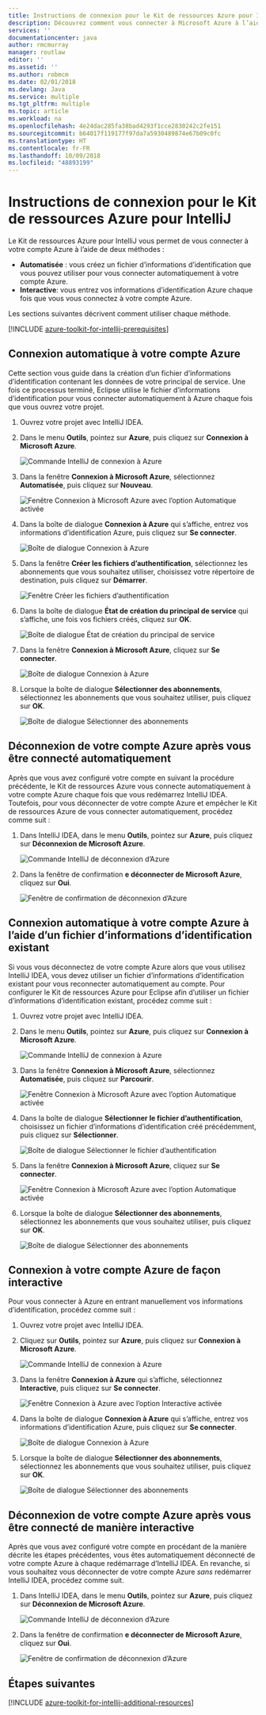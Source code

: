 ```yaml
---
title: Instructions de connexion pour le Kit de ressources Azure pour IntelliJ
description: Découvrez comment vous connecter à Microsoft Azure à l’aide du Kit de ressources Azure pour IntelliJ.
services: ''
documentationcenter: java
author: rmcmurray
manager: routlaw
editor: ''
ms.assetid: ''
ms.author: robmcm
ms.date: 02/01/2018
ms.devlang: Java
ms.service: multiple
ms.tgt_pltfrm: multiple
ms.topic: article
ms.workload: na
ms.openlocfilehash: 4e24dac285fa38bad4293f1cce2830242c2fe151
ms.sourcegitcommit: b64017f119177f97da7a5930489874e67b09c0fc
ms.translationtype: HT
ms.contentlocale: fr-FR
ms.lasthandoff: 10/09/2018
ms.locfileid: "48893199"
---
```

# <a name="sign-in-instructions-for-the-azure-toolkit-for-intellij"></a>Instructions de connexion pour le Kit de ressources Azure pour IntelliJ

Le Kit de ressources Azure pour IntelliJ vous permet de vous connecter à votre compte Azure à l’aide de deux méthodes :

  * **Automatisée** : vous créez un fichier d’informations d’identification que vous pouvez utiliser pour vous connecter automatiquement à votre compte Azure.
  * **Interactive**: vous entrez vos informations d’identification Azure chaque fois que vous vous connectez à votre compte Azure.

Les sections suivantes décrivent comment utiliser chaque méthode.

[!INCLUDE [azure-toolkit-for-intellij-prerequisites](../includes/azure-toolkit-for-intellij-prerequisites.md)]

## <a name="sign-in-to-your-azure-account-automatically"></a>Connexion automatique à votre compte Azure

Cette section vous guide dans la création d’un fichier d’informations d’identification contenant les données de votre principal de service. Une fois ce processus terminé, Eclipse utilise le fichier d’informations d’identification pour vous connecter automatiquement à Azure chaque fois que vous ouvrez votre projet.

1. Ouvrez votre projet avec IntelliJ IDEA.

1. Dans le menu **Outils**, pointez sur **Azure**, puis cliquez sur **Connexion à Microsoft Azure**.

   ![Commande IntelliJ de connexion à Azure][A01]

1. Dans la fenêtre **Connexion à Microsoft Azure**, sélectionnez **Automatisée**, puis cliquez sur **Nouveau**.

   ![Fenêtre Connexion à Microsoft Azure avec l’option Automatique activée][A02]

1. Dans la boîte de dialogue **Connexion à Azure** qui s’affiche, entrez vos informations d’identification Azure, puis cliquez sur **Se connecter**.

   ![Boîte de dialogue Connexion à Azure][A03]

1. Dans la fenêtre **Créer les fichiers d’authentification**, sélectionnez les abonnements que vous souhaitez utiliser, choisissez votre répertoire de destination, puis cliquez sur **Démarrer**.

   ![Fenêtre Créer les fichiers d’authentification][A04]

1. Dans la boîte de dialogue **État de création du principal de service** qui s’affiche, une fois vos fichiers créés, cliquez sur **OK**.

   ![Boîte de dialogue État de création du principal de service][A05]

1. Dans la fenêtre **Connexion à Microsoft Azure**, cliquez sur **Se connecter**.

   ![Boîte de dialogue Connexion à Azure][A06]

1. Lorsque la boîte de dialogue **Sélectionner des abonnements**, sélectionnez les abonnements que vous souhaitez utiliser, puis cliquez sur **OK**.

   ![Boîte de dialogue Sélectionner des abonnements][A07]

## <a name="sign-out-of-your-azure-account-after-you-have-signed-in-automatically"></a>Déconnexion de votre compte Azure après vous être connecté automatiquement

Après que vous avez configuré votre compte en suivant la procédure précédente, le Kit de ressources Azure vous connecte automatiquement à votre compte Azure chaque fois que vous redémarrez IntelliJ IDEA. Toutefois, pour vous déconnecter de votre compte Azure et empêcher le Kit de ressources Azure de vous connecter automatiquement, procédez comme suit :

1. Dans IntelliJ IDEA, dans le menu **Outils**, pointez sur **Azure**, puis cliquez sur **Déconnexion de Microsoft Azure**.

   ![Commande IntelliJ de déconnexion d’Azure][L01]

1. Dans la fenêtre de confirmation **e déconnecter de Microsoft Azure**, cliquez sur **Oui**.

   ![Fenêtre de confirmation de déconnexion d’Azure][L03]

## <a name="sign-in-to-your-azure-account-automatically-by-using-an-existing-credentials-file"></a>Connexion automatique à votre compte Azure à l’aide d’un fichier d’informations d’identification existant

Si vous vous déconnectez de votre compte Azure alors que vous utilisez IntelliJ IDEA, vous devez utiliser un fichier d’informations d’identification existant pour vous reconnecter automatiquement au compte. Pour configurer le Kit de ressources Azure pour Eclipse afin d’utiliser un fichier d’informations d’identification existant, procédez comme suit :

1. Ouvrez votre projet avec IntelliJ IDEA.

1. Dans le menu **Outils**, pointez sur **Azure**, puis cliquez sur **Connexion à Microsoft Azure**.

   ![Commande IntelliJ de connexion à Azure][A01]

1. Dans la fenêtre **Connexion à Microsoft Azure**, sélectionnez **Automatisée**, puis cliquez sur **Parcourir**.

   ![Fenêtre Connexion à Microsoft Azure avec l’option Automatique activée][A02]

1. Dans la boîte de dialogue **Sélectionner le fichier d’authentification**, choisissez un fichier d’informations d’identification créé précédemment, puis cliquez sur **Sélectionner**.

   ![Boîte de dialogue Sélectionner le fichier d’authentification][A08]

1. Dans la fenêtre **Connexion à Microsoft Azure**, cliquez sur **Se connecter**.

   ![Fenêtre Connexion à Microsoft Azure avec l’option Automatique activée][A06]

1. Lorsque la boîte de dialogue **Sélectionner des abonnements**, sélectionnez les abonnements que vous souhaitez utiliser, puis cliquez sur **OK**.

   ![Boîte de dialogue Sélectionner des abonnements][A07]

## <a name="sign-in-to-your-azure-account-interactively"></a>Connexion à votre compte Azure de façon interactive

Pour vous connecter à Azure en entrant manuellement vos informations d’identification, procédez comme suit :

1. Ouvrez votre projet avec IntelliJ IDEA.

1. Cliquez sur **Outils**, pointez sur **Azure**, puis cliquez sur **Connexion à Microsoft Azure**.

   ![Commande IntelliJ de connexion à Azure][I01]

1. Dans la fenêtre **Connexion à Azure** qui s’affiche, sélectionnez **Interactive**, puis cliquez sur **Se connecter**.

   ![Fenêtre Connexion à Azure avec l’option Interactive activée][I02]

1. Dans la boîte de dialogue **Connexion à Azure** qui s’affiche, entrez vos informations d’identification Azure, puis cliquez sur **Se connecter**.

   ![Boîte de dialogue Connexion à Azure][I03]

1. Lorsque la boîte de dialogue **Sélectionner des abonnements**, sélectionnez les abonnements que vous souhaitez utiliser, puis cliquez sur **OK**.

   ![Boîte de dialogue Sélectionner des abonnements][I04]

## <a name="sign-out-of-your-azure-account-after-you-have-signed-in-interactively"></a>Déconnexion de votre compte Azure après vous être connecté de manière interactive

Après que vous avez configuré votre compte en procédant de la manière décrite les étapes précédentes, vous êtes automatiquement déconnecté de votre compte Azure à chaque redémarrage d’IntelliJ IDEA. En revanche, si vous souhaitez vous déconnecter de votre compte Azure *sans* redémarrer IntelliJ IDEA, procédez comme suit.

1. Dans IntelliJ IDEA, dans le menu **Outils**, pointez sur **Azure**, puis cliquez sur **Déconnexion de Microsoft Azure**.

   ![Commande IntelliJ de déconnexion d’Azure][L01]

1. Dans la fenêtre de confirmation **e déconnecter de Microsoft Azure**, cliquez sur **Oui**.

   ![Fenêtre de confirmation de déconnexion d’Azure][L02]

## <a name="next-steps"></a>Étapes suivantes

[!INCLUDE [azure-toolkit-for-intellij-additional-resources](../includes/azure-toolkit-for-intellij-additional-resources.md)]

<!-- URL List -->

<!-- IMG List -->

[I01]: media/azure-toolkit-for-intellij-sign-in-instructions/I01.png
[I02]: media/azure-toolkit-for-intellij-sign-in-instructions/I02.png
[I03]: media/azure-toolkit-for-intellij-sign-in-instructions/I03.png
[I04]: media/azure-toolkit-for-intellij-sign-in-instructions/I04.png

[A01]: media/azure-toolkit-for-intellij-sign-in-instructions/A01.png
[A02]: media/azure-toolkit-for-intellij-sign-in-instructions/A02.png
[A03]: media/azure-toolkit-for-intellij-sign-in-instructions/A03.png
[A04]: media/azure-toolkit-for-intellij-sign-in-instructions/A04.png
[A05]: media/azure-toolkit-for-intellij-sign-in-instructions/A05.png
[A06]: media/azure-toolkit-for-intellij-sign-in-instructions/A06.png
[A07]: media/azure-toolkit-for-intellij-sign-in-instructions/A07.png
[A08]: media/azure-toolkit-for-intellij-sign-in-instructions/A08.png

[L01]: media/azure-toolkit-for-intellij-sign-in-instructions/L01.png
[L02]: media/azure-toolkit-for-intellij-sign-in-instructions/L02.png
[L03]: media/azure-toolkit-for-intellij-sign-in-instructions/L03.png
